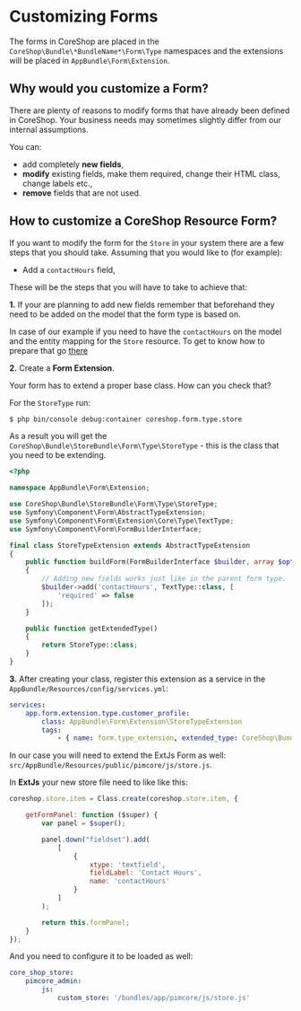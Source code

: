 # Customizing Forms

The forms in CoreShop are placed in the ``CoreShop\Bundle\*BundleName*\Form\Type`` namespaces and the extensions
will be placed in `AppBundle\Form\Extension`.

## Why would you customize a Form?

There are plenty of reasons to modify forms that have already been defined in CoreShop.
Your business needs may sometimes slightly differ from our internal assumptions.

You can:

* add completely **new fields**,
* **modify** existing fields, make them required, change their HTML class, change labels etc.,
* **remove** fields that are not used.

## How to customize a CoreShop Resource Form?

If you want to modify the form for the ``Store`` in your system there are a few steps that you should take.
Assuming that you would like to (for example):

* Add a ```contactHours``` field,

These will be the steps that you will have to take to achieve that:

**1.** If your are planning to add new fields remember that beforehand they need to be added on the model that the form type is based on.

In case of our example if you need to have the ```contactHours``` on the model and the entity mapping for the ```Store``` resource.
To get to know how to prepare that go [there](./01_Extend_CoreShop_Resources.md)

**2.** Create a **Form Extension**.

Your form has to extend a proper base class. How can you check that?

For the ``StoreType`` run:

```bash
$ php bin/console debug:container coreshop.form.type.store
```

As a result you will get the ``CoreShop\Bundle\StoreBundle\Form\Type\StoreType`` - this is the class that you need to be extending.

```php
<?php

namespace AppBundle\Form\Extension;

use CoreShop\Bundle\StoreBundle\Form\Type\StoreType;
use Symfony\Component\Form\AbstractTypeExtension;
use Symfony\Component\Form\Extension\Core\Type\TextType;
use Symfony\Component\Form\FormBuilderInterface;

final class StoreTypeExtension extends AbstractTypeExtension
{
    public function buildForm(FormBuilderInterface $builder, array $options)
    {
        // Adding new fields works just like in the parent form type.
        $builder->add('contactHours', TextType::class, [
            'required' => false
        ]);
    }

    public function getExtendedType()
    {
        return StoreType::class;
    }
}
```

**3.** After creating your class, register this extension as a service in the ``AppBundle/Resources/config/services.yml``:

```yaml
services:
    app.form.extension.type.customer_profile:
        class: AppBundle\Form\Extension\StoreTypeExtension
        tags:
            - { name: form.type_extension, extended_type: CoreShop\Bundle\StoreBundle\Form\Type\StoreType }
```

In our case you will need to extend the ExtJs Form as well: `src/AppBundle/Resources/public/pimcore/js/store.js`.

In **ExtJs** your new store file need to like like this:

```javascript
coreshop.store.item = Class.create(coreshop.store.item, {

    getFormPanel: function ($super) {
        var panel = $super();

        panel.down("fieldset").add(
            [
                {
                    xtype: 'textfield',
                    fieldLabel: 'Contact Hours',
                    name: 'contactHours'
                }
            ]
        );

        return this.formPanel;
    }
});
```

And you need to configure it to be loaded as well:

```yaml
core_shop_store:
    pimcore_admin:
        js:
            custom_store: '/bundles/app/pimcore/js/store.js'
```

